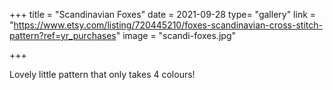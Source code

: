 +++
title = "Scandinavian Foxes"
date = 2021-09-28
type= "gallery"
link = "https://www.etsy.com/listing/720445210/foxes-scandinavian-cross-stitch-pattern?ref=yr_purchases"
image = "scandi-foxes.jpg"

+++

Lovely little pattern that only takes 4 colours!